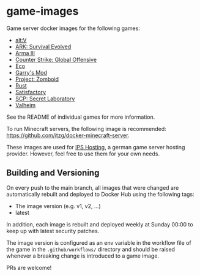 # game-images

Game server docker images for the following games:

* [alt:V](altv/README.md)
* [ARK: Survival Evolved](ark/README.md)
* [Arma III](arma3/README.md)
* [Counter Strike: Global Offensive](csgo/README.md)
* [Eco](eco/README.md)
* [Garry's Mod](gmod/README.md)
* [Project: Zomboid](pz/README.md)
* [Rust](rust/README.md)
* [Satisfactory](satisfactory/README.md)
* [SCP: Secret Laboratory](scpsl/README.md)
* [Valheim](valheim/README.md)

See the README of individual games for more information.

To run Minecraft servers, the following image is recommended: https://github.com/itzg/docker-minecraft-server.

These images are used for [IPS Hosting](https://www.ips-hosting.com/), a german game server hosting provider. However, feel free to use them for your own needs.

## Building and Versioning
On every push to the main branch, all images that were changed are automatically rebuilt and deployed to Docker Hub using the following tags:
* The image version (e.g. v1, v2, ...)
* latest

In addition, each image is rebuilt and deployed weekly at Sunday 00:00 to keep up with latest security patches.

The image version is configured as an env variable in the workflow file of the game in the `.github/workflows/` directory and should be raised whenever a breaking change is introduced to a game image.

PRs are welcome!
